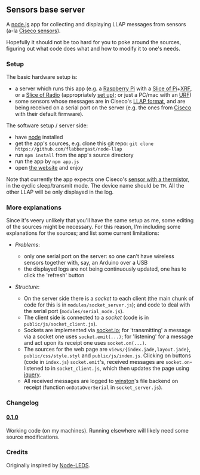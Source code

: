## Sensors base server

A [node.js](http://nodejs.org) app for collecting and displaying LLAP messages from sensors (a-la [Ciseco sensors](http://http://shop.ciseco.co.uk/sensor/)).

Hopefully it should not be too hard for you to poke around the sources, figuring out what code does what and how to modify it to one's needs.

### Setup

The basic hardware setup is:
 - a server which runs this app (e.g. a [Raspberry Pi](http://raspberrypi.org) with a [Slice of Pi](http://shop.ciseco.co.uk/slice-of-pi-add-on-for-raspberry-pi/)+[XRF](http://shop.ciseco.co.uk/xrf-wireless-rf-radio-uart-rs232-serial-data-module-xbee-shape-arduino-pic-etc/), or a [Slice of Radio](http://shop.ciseco.co.uk/slice-of-radio-wireless-rf-transciever-for-the-raspberry-pi/) (appropriately [set up](http://openmicros.org/index.php/articles/94-ciseco-product-documentation/raspberry-pi/283-setting-up-my-raspberry-pi)); or just a PC/mac with an [URF](http://shop.ciseco.co.uk/urf-radio-module-and-serial-inteface-via-usb/))
 - some sensors whose messages are in Ciseco's [LLAP format](http://openmicros.org/index.php/articles/85-llap-lightweight-local-automation-protocol), and are being received on a serial port on the server (e.g. the ones from [Ciseco](http://shop.ciseco.co.uk/sensor/) with their default firmware).

The software setup / server side:
 - have [node](http://nodejs.org) installed
 - get the app's sources, e.g. clone this git repo: `git clone https://github.com/flabbergast/node-llap`
 - run `npm install` from the app's source directory
 - run the app by `npm app.js`
 - open [the website](http://localhost:8080) and enjoy

Note that currently the app expects one Ciseco's [sensor with a thermistor](http://shop.ciseco.co.uk/temperature-xrf-development-sensor-thermistor/), in the cyclic sleep/transmit mode. The device name should be `TM`. All the other LLAP will be only displayed in the log.

### More explanations

Since it's veery unlikely that you'll have the same setup as me, some editing of the sources might be necessary. For this reason, I'm including some explanations for the sources; and list some current limitations:

 - _Problems_:
    - only one serial port on the server: so one can't have wireless sensors together with, say, an Arduino over a USB
    - the displayed logs are not being continuously updated, one has to click the 'refresh' button

 - _Structure_:
    - On the server side there is a _socket_ to each client (the main chunk of code for this is in `modules/socket_server.js`); and code to deal with the serial port (`modules/serial_node.js`).
    - The client side is connected to a _socket_ (code is in `public/js/socket_client.js`).
    - Sockets are implemented via [socket.io](http://socket.io/); for 'transmitting' a message via a socket one uses `socket.emit(...)`; for 'listening' for a message and act upon its receipt one uses `socket.on(...)`.
    - The sources for the web page are `views/{index.jade,layout.jade}`, `public/css/style.styl` and `public/js/index.js`. Clicking on buttons (code in `index.js`) `socket.emit`'s, received messages are `socket.on`-listened to in `socket_client.js`, which then updates the page using [jquery](http://jquery.org).
    - All received messages are logged to [winston](https://github.com/flatiron/winston)'s file backend on receipt (function `onDataOverSerial` in `socket_server.js`).

### Changelog

#### [0.1.0](https://github.com/flabbergast/node-llap/releases/tag/v0.1.0)

Working code (on my machines). Running elsewhere will likely need some source modifications.

### Credits

Originally inspired by [Node-LEDS](http://www.quietless.com/kitchen/controlling-24-leds-with-node-js-and-a-raspberry-pi/).